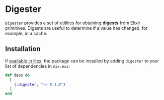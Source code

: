 # Digester

`Digester` provides a set of utilities for obtaining **digests** from Elixir primitives. Digests are useful to determine if a value has changed, for example, in a cache.

## Installation

If [available in Hex](https://hex.pm/docs/publish), the package can be installed
by adding `digester` to your list of dependencies in `mix.exs`:

```elixir
def deps do
  [
    {:digester, "~> 0.1.0"}
  ]
end
```

